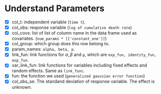 # Understand Parameters

- [x] col_t: independent variable (`time t`).
- [x] col_obs: response variable (`log of cumulative death rate`)
- [x] col_covs: list of list of column name in the data frame used as covariates. (`num_params * [['constant_one']]`)
- [x] col_group: which group does this row belong to.
- [x] param_names: `alpha, beta, p`.
- [x] link_fun: link functions for $\alpha, \beta$ and `p`, which are `exp_fun, identity_fun, exp_fun`.
- [x] var_link_fun: link functions for variables including fixed effects and random effects. Same as `link_func`.
- [x] fun: the function we used (`generalized gaussian error function`)
- [x] col_obs_se: The standand deviation of response variable. The effect is unknown.
